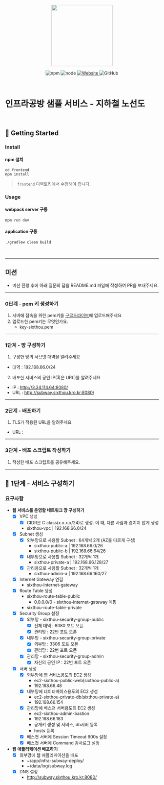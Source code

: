 <p align="center">
    <img width="200px;" src="https://raw.githubusercontent.com/woowacourse/atdd-subway-admin-frontend/master/images/main_logo.png"/>
</p>
<p align="center">
  <img alt="npm" src="https://img.shields.io/badge/npm-%3E%3D%205.5.0-blue">
  <img alt="node" src="https://img.shields.io/badge/node-%3E%3D%209.3.0-blue">
  <a href="https://edu.nextstep.camp/c/R89PYi5H" alt="nextstep atdd">
    <img alt="Website" src="https://img.shields.io/website?url=https%3A%2F%2Fedu.nextstep.camp%2Fc%2FR89PYi5H">
  </a>
  <img alt="GitHub" src="https://img.shields.io/github/license/next-step/atdd-subway-service">
</p>

<br>

# 인프라공방 샘플 서비스 - 지하철 노선도

<br>

## 🚀 Getting Started

### Install
#### npm 설치
```
cd frontend
npm install
```
> `frontend` 디렉토리에서 수행해야 합니다.

### Usage
#### webpack server 구동
```
npm run dev
```
#### application 구동
```
./gradlew clean build
```
<br>

---
## 미션
* 미션 진행 후에 아래 질문의 답을 README.md 파일에 작성하여 PR을 보내주세요.
---
### 0단계 - pem 키 생성하기
1. 서버에 접속을 위한 pem키를 [구글드라이브](https://drive.google.com/drive/folders/1dZiCUwNeH1LMglp8dyTqqsL1b2yBnzd1?usp=sharing)에 업로드해주세요
2. 업로드한 pem키는 무엇인가요.
   - key-sixthou.pem
---
### 1단계 - 망 구성하기
1. 구성한 망의 서브넷 대역을 알려주세요
- 대역 : 192.168.66.0/24
2. 배포한 서비스의 공인 IP(혹은 URL)를 알려주세요
- IP : http://3.34.114.64:8080/
- URL : http://subway.sixthou.kro.kr:8080/
---
### 2단계 - 배포하기
1. TLS가 적용된 URL을 알려주세요
- URL :
---
### 3단계 - 배포 스크립트 작성하기

1. 작성한 배포 스크립트를 공유해주세요.

---
## 🚀 1단계 - 서비스 구성하기
### 요구사항
- **웹 서비스를 운영할 네트워크 망 구성하기**
  -[x] VPC 생성
    -[x] CIDR은 C class(x.x.x.x/24)로 생성. 이 때, 다른 사람과 겹치지 않게 생성
    - sixthou-vpc | 192.168.66.0/24
  -[x] Subnet 생성
    -[x] 외부망으로 사용할 Subnet : 64개씩 2개 (AZ를 다르게 구성)
      - sixthou-public-a | 192.168.66.0/26
      - sixthou-public-b | 192.168.66.64/26
    -[x] 내부망으로 사용할 Subnet : 32개씩 1개
      - sixthou-private-a | 192.168.66.128/27
    -[x] 관리용으로 사용할 Subnet : 32개씩 1개
      - sixthou-admin-a | 192.168.66.160/27
  -[x] Internet Gateway 연결
    - sixthou-internet-gateway
  -[x] Route Table 생성
    - sixthou-route-table-public
      -  0.0.0.0/0 - sixthou-internet-gateway 매핑
    - sixthou-route-table-private
  -[x] Security Group 설정
    -[x] 외부망 - sixthou-security-group-public
      -[x] 전체 대역 : 8080 포트 오픈
      -[x] 관리망 : 22번 포트 오픈
    -[x] 내부망 - sixthou-security-group-private
      -[x] 외부망 : 3306 포트 오픈
      -[x] 관리망 : 22번 포트 오픈
    -[x] 관리망 - sixthou-security-group-admin
      -[x] 자신의 공인 IP : 22번 포트 오픈
  -[x] 서버 생성
    -[x] 외부망에 웹 서비스용도의 EC2 생성
      - ec2-sixthou-public-web(sixthou-public-a)
      - 192.168.66.48
    -[x] 내부망에 데이터베이스용도의 EC2 생성
      - ec2-sixthou-private-db(sixthou-private-a)
      - 192.168.66.154
    -[x] 관리망에 베스쳔 서버용도의 EC2 생성
      - ec2-sixthou-admin-bastion
      - 192.168.66.183
      - 공개키 생성 및 서비스, db서버 등록
      - hosts 등록
    -[x] 베스쳔 서버에 Session Timeout 600s 설정
    -[x] 베스쳔 서버에 Command 감사로그 설정

- **웹 애플리케이션 배포하기**
  -[x] 외부망에 웹 애플리케이션을 배포
    - ~/app/infra-subway-deploy/
    - ~/data/log/subway.log
  -[x] DNS 설정
    - http://subway.sixthou.kro.kr:8080/
